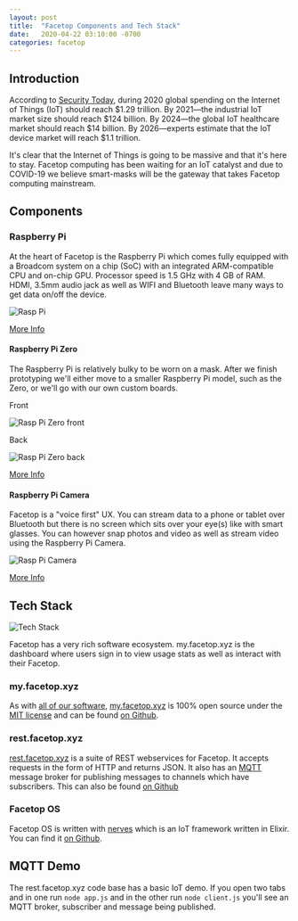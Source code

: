 ```yaml
---
layout: post
title:  "Facetop Components and Tech Stack"
date:   2020-04-22 03:10:00 -0700
categories: facetop
---
```


## Introduction

According to [Security Today](https://securitytoday.com/articles/2020/01/13/the-iot-rundown-for-2020.aspx), during 2020 global spending on the Internet of Things (IoT) should reach $1.29 trillion. By 2021&mdash;the industrial IoT market size should reach $124 billion. By 2024&mdash;the global IoT healthcare market should reach $14 billion. By 2026&mdash;experts estimate that the IoT device market will reach $1.1 trillion.

It's clear that the Internet of Things is going to be massive and that it's here to stay. Facetop computing has been waiting for an IoT catalyst and due to COVID-19 we believe smart-masks will be the gateway that takes Facetop computing mainstream.

## Components

### Raspberry Pi

At the heart of Facetop is the Raspberry Pi which comes fully equipped with a Broadcom system on a chip (SoC) with an integrated ARM-compatible CPU and on-chip GPU. Processor speed is 1.5 GHz with 4 GB of RAM. HDMI, 3.5mm audio jack as well as WIFI and Bluetooth leave many ways to get data on/off the device.

![Rasp Pi](/assets/rasp-pi.jpg)

[More Info](https://en.wikipedia.org/wiki/Raspberry_Pi)

#### Raspberry Pi Zero

The Raspberry Pi is relatively bulky to be worn on a mask. After we finish prototyping we'll either move to a smaller Raspberry Pi model, such as the Zero, or we'll go with our own custom boards.

Front

![Rasp Pi Zero front](/assets/rasp-pi-zero-front.jpg)

Back

![Rasp Pi Zero back](/assets/rasp-pi-zero-back.jpg)

[More Info](https://www.raspberrypi.org/blog/raspberry-pi-zero-w-joins-family/)

#### Raspberry Pi Camera

Facetop is a "voice first" UX. You can stream data to a phone or tablet over Bluetooth but there is no screen which sits over your eye(s) like with smart glasses. You can however snap photos and video as well as stream video using the Raspberry Pi Camera.

![Rasp Pi Camera](/assets/rasp-pi-camera.jpg)

[More Info](https://www.raspberrypi.org/products/camera-module-v2/)

## Tech Stack

![Tech Stack](/assets/facetop-tech-stack.jpg)

Facetop has a very rich software ecosystem. my.facetop.xyz is the dashboard where users sign in to view usage stats as well as interact with their Facetop. 

### my.facetop.xyz

As with [all of our software](https://github.com/EarthEngineering), [my.facetop.xyz](http://my.facetop.xyz) is 100% open source under the [MIT license](https://opensource.org/licenses/MIT) and can be found [on Github](https://github.com/EarthEngineering/my.facetop.xyz).

### rest.facetop.xyz

[rest.facetop.xyz](http://rest.facetop.xyz) is a suite of REST webservices for Facetop. It accepts requests in the form of HTTP and returns JSON. It also has an [MQTT](https://www.npmjs.com/package/mqtt) message broker for publishing messages to channels which have subscribers. This can also be found [on Github](https://github.com/EarthEngineering/rest.facetop.xyz)

### Facetop OS

Facetop OS is written with [nerves](https://www.nerves-project.org) which is an IoT framework written in Elixir. You can find it [on Github](https://github.com/EarthEngineering/facetop-os).

## MQTT Demo

The rest.facetop.xyz code base has a basic IoT demo. If you open two tabs and in one run `node app.js` and in the other run `node client.js` you'll see an MQTT broker, subscriber and message being published.
